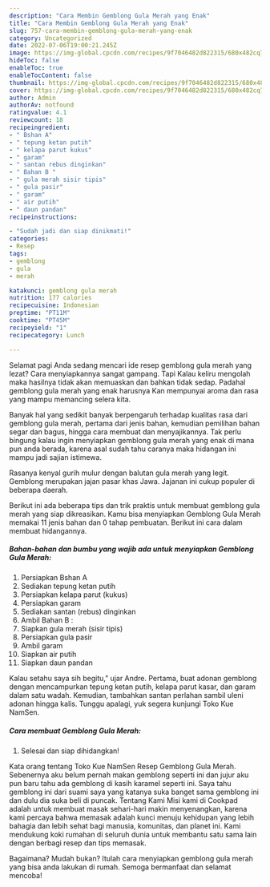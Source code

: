 ```yaml
---
description: "Cara Membin Gemblong Gula Merah yang Enak"
title: "Cara Membin Gemblong Gula Merah yang Enak"
slug: 757-cara-membin-gemblong-gula-merah-yang-enak
category: Uncategorized
date: 2022-07-06T19:00:21.245Z
image: https://img-global.cpcdn.com/recipes/9f7046482d822315/680x482cq70/gemblong-gula-merah-foto-resep-utama.jpg
hideToc: false
enableToc: true
enableTocContent: false
thumbnail: https://img-global.cpcdn.com/recipes/9f7046482d822315/680x482cq70/gemblong-gula-merah-foto-resep-utama.jpg
cover: https://img-global.cpcdn.com/recipes/9f7046482d822315/680x482cq70/gemblong-gula-merah-foto-resep-utama.jpg
author: Admin
authorAv: notfound
ratingvalue: 4.1
reviewcount: 18
recipeingredient:
- " Bshan A"
- " tepung ketan putih"
- " kelapa parut kukus"
- " garam"
- " santan rebus dinginkan"
- " Bahan B "
- " gula merah sisir tipis"
- " gula pasir"
- " garam"
- " air putih"
- " daun pandan"
recipeinstructions:

- "Sudah jadi dan siap dinikmati!"
categories:
- Resep
tags:
- gemblong
- gula
- merah

katakunci: gemblong gula merah 
nutrition: 177 calories
recipecuisine: Indonesian
preptime: "PT11M"
cooktime: "PT45M"
recipeyield: "1"
recipecategory: Lunch

---
```



Selamat pagi Anda sedang mencari ide resep gemblong gula merah yang lezat? Cara menyiapkannya sangat gampang. Tapi Kalau keliru mengolah maka hasilnya tidak akan memuaskan dan bahkan tidak sedap. Padahal gemblong gula merah yang enak harusnya Kan mempunyai aroma dan rasa yang mampu memancing selera kita.


Banyak hal yang sedikit banyak berpengaruh terhadap kualitas rasa dari gemblong gula merah, pertama dari jenis bahan, kemudian pemilihan bahan segar dan bagus, hingga cara membuat dan menyajikannya. Tak perlu bingung kalau ingin menyiapkan gemblong gula merah yang enak di mana pun anda berada, karena asal sudah tahu caranya maka hidangan ini mampu jadi sajian istimewa.

Rasanya kenyal gurih mulur dengan balutan gula merah yang legit. Gemblong merupakan jajan pasar khas Jawa. Jajanan ini cukup populer di beberapa daerah.


Berikut ini ada beberapa tips dan trik praktis untuk membuat gemblong gula merah yang siap dikreasikan. Kamu bisa menyiapkan Gemblong Gula Merah memakai 11 jenis bahan dan 0 tahap pembuatan. Berikut ini cara dalam membuat hidangannya.

<!--inarticleads1-->

##### Bahan-bahan dan bumbu yang wajib ada untuk menyiapkan Gemblong Gula Merah:

1. Persiapkan  Bshan A
1. Sediakan  tepung ketan putih
1. Persiapkan  kelapa parut (kukus)
1. Persiapkan  garam
1. Sediakan  santan (rebus) dinginkan
1. Ambil  Bahan B :
1. Siapkan  gula merah (sisir tipis)
1. Persiapkan  gula pasir
1. Ambil  garam
1. Siapkan  air putih
1. Siapkan  daun pandan


Kalau setahu saya sih begitu,&#34; ujar Andre. Pertama, buat adonan gemblong dengan mencampurkan tepung ketan putih, kelapa parut kasar, dan garam dalam satu wadah. Kemudian, tambahkan santan perlahan sambil uleni adonan hingga kalis. Tunggu apalagi, yuk segera kunjungi Toko Kue NamSen. 

<!--inarticleads2-->

##### Cara membuat Gemblong Gula Merah:


1. Selesai dan siap dihidangkan!

Kata orang tentang Toko Kue NamSen Resep Gemblong Gula Merah. Sebenernya aku belum pernah makan gemblong seperti ini dan jujur aku pun baru tahu ada gemblong di kasih karamel seperti ini. Saya tahu gemblong ini dari suami saya yang katanya suka banget sama gemblong ini dan dulu dia suka beli di puncak. Tentang Kami Misi kami di Cookpad adalah untuk membuat masak sehari-hari makin menyenangkan, karena kami percaya bahwa memasak adalah kunci menuju kehidupan yang lebih bahagia dan lebih sehat bagi manusia, komunitas, dan planet ini. Kami mendukung koki rumahan di seluruh dunia untuk membantu satu sama lain dengan berbagi resep dan tips memasak. 

Bagaimana? Mudah bukan? Itulah cara menyiapkan gemblong gula merah yang bisa anda lakukan di rumah. Semoga bermanfaat dan selamat mencoba!
